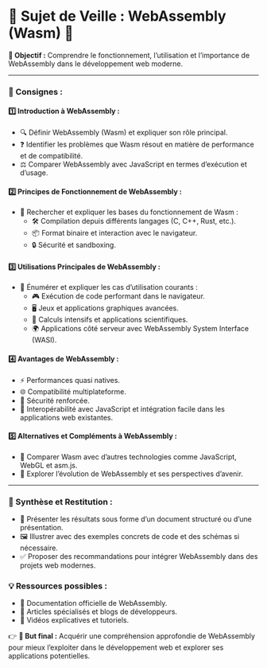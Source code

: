 # 📌 Sujet de Veille : WebAssembly (Wasm) 🚀

**🎯 Objectif :** Comprendre le fonctionnement, l’utilisation et l’importance de WebAssembly dans le développement web moderne.

---

### **📖 Consignes :**

#### **1️⃣ Introduction à WebAssembly :**
- 🔍 Définir WebAssembly (Wasm) et expliquer son rôle principal.
- ❓ Identifier les problèmes que Wasm résout en matière de performance et de compatibilité.
- ⚖️ Comparer WebAssembly avec JavaScript en termes d’exécution et d’usage.

#### **2️⃣ Principes de Fonctionnement de WebAssembly :**
- 📌 Rechercher et expliquer les bases du fonctionnement de Wasm :
  - 🛠 Compilation depuis différents langages (C, C++, Rust, etc.).
  - 📦 Format binaire et interaction avec le navigateur.
  - 🔒 Sécurité et sandboxing.

#### **3️⃣ Utilisations Principales de WebAssembly :**
- 📜 Énumérer et expliquer les cas d’utilisation courants :
  - 🎮 Exécution de code performant dans le navigateur.
  - 🖥 Jeux et applications graphiques avancées.
  - 🔢 Calculs intensifs et applications scientifiques.
  - 🌍 Applications côté serveur avec WebAssembly System Interface (WASI).

#### **4️⃣ Avantages de WebAssembly :**
- ⚡ Performances quasi natives.
- 🌐 Compatibilité multiplateforme.
- 🔐 Sécurité renforcée.
- 🔄 Interopérabilité avec JavaScript et intégration facile dans les applications web existantes.

#### **5️⃣ Alternatives et Compléments à WebAssembly :**
- 🤔 Comparer Wasm avec d’autres technologies comme JavaScript, WebGL et asm.js.
- 🔭 Explorer l’évolution de WebAssembly et ses perspectives d’avenir.

---

### **📝 Synthèse et Restitution :**
- 📑 Présenter les résultats sous forme d’un document structuré ou d’une présentation.
- 🖼 Illustrer avec des exemples concrets de code et des schémas si nécessaire.
- ✅ Proposer des recommandations pour intégrer WebAssembly dans des projets web modernes.

### **💡 Ressources possibles :**
- 📖 Documentation officielle de WebAssembly.
- 📰 Articles spécialisés et blogs de développeurs.
- 🎥 Vidéos explicatives et tutoriels.

👉 **🎯 But final :** Acquérir une compréhension approfondie de WebAssembly pour mieux l’exploiter dans le développement web et explorer ses applications potentielles.

